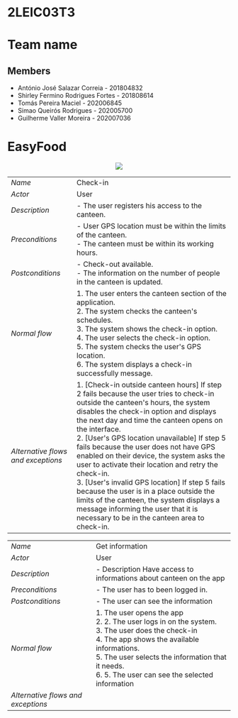 # 2LEIC03T3

# Team name

## Members
- António José Salazar Correia - 201804832
- Shirley Fermino Rodrigues Fortes - 201808614
- Tomás Pereira Maciel - 202006845
- Simao Queirós Rodrigues - 202005700
- Guilherme Valler Moreira - 202007036


# EasyFood

 <p align="center" justify="center">
  <img src="https://github.com/LEIC-ES-2021-22/2LEIC03T3/blob/main/n.drawio.png"/>
</p>

|||
| --- | --- |
| *Name* | Check-in |
| *Actor* |  User | 
| *Description* | - The user registers his access to the canteen. |
| *Preconditions* | - User GPS location must be within the limits of the canteen. <br> - The canteen must be within its working hours. |
| *Postconditions* | - Check-out available. <br> - The information on the number of people in the canteen is updated. |
| *Normal flow* | 1. The user enters the canteen section of the application. <br> 2. The system checks the canteen's schedules. <br> 3. The system shows the check-in option. <br> 4. The user selects the check-in option. <br> 5. The system checks the user's GPS location. <br> 6. The system displays a check-in successfully message. |
| *Alternative flows and exceptions* | 1. [Check-in outside canteen hours] If step 2 fails because the user tries to check-in outside the canteen's hours, the system disables the check-in option and displays the next day and time the canteen opens on the interface. <br> 2. [User's GPS location unavailable] If step 5 fails because the user does not have GPS enabled on their device, the system asks the user to activate their location and retry the check-in. <br> 3. [User's invalid GPS location] If step 5 fails because the user is in a place outside the limits of the canteen, the system displays a message informing the user that it is necessary to be in the canteen area to check-in. |

|||
| --- | --- |
| *Name* | Get information |
| *Actor* |  User | 
| *Description* | - Description	Have access to informations about canteen on the app |
| *Preconditions* | - The user has to been logged in. |
| *Postconditions* | - The user can see the information |
| *Normal flow* | 1.	The user opens the app <br> 2. 2.	The user logs in on the system. <br> 3. The user does the check-in <br> 4.	The app shows the available informations. <br> 5.	The user selects the information that it needs. <br> 6. 5.	The user can see the selected information |
| *Alternative flows and exceptions* |  |


